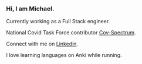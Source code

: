 ### Hi, I am Michael.
Currently working as a Full Stack engineer.

National Covid Task Force contributor [Cov-Spectrum](https://cov-spectrum.org).

Connect with me on [Linkedin](https://www.linkedin.com/in/michael-yared-452859101/).

I love learning languages on Anki while running.
